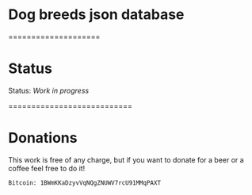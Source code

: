 # Dog breeds json database

====================

# Status
Status: *Work in progress*

===========================
# Donations
This work is free of any charge, but if you want to donate for a beer or a coffee feel free to do it!

`Bitcoin: 1BWmKKaDzyvVqNQgZNUWV7rcU91MMqPAXT`
